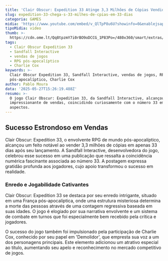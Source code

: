 ```yaml
---
title: 'Clair Obscur: Expedition 33 Atinge 3,3 Milhões de Cópias Vendidas em 33 Dias'
slug: expedition-33-chega-s-33-milhes-de-cpias-em-33-dias
categoria: GAMES
midia: 'https://www.youtube.com/embed/v_QlTpP8u6U?showinfo=0&enablejsapi=1'
tipoMidia: video
thumb: >-
  https://cdn.ome.lt/Qq8tpzmY7i0rBO9oDCCG_1P83Po=/480x360/smart/extras/conteudos/imagem_2025-05-27_112425428.png
tags:
  - Clair Obscur Expedition 33
  - Sandfall Interactive
  - vendas de jogos
  - RPG pós-apocalíptico
  - Charlie Cox
keywords: >-
  Clair Obscur Expedition 33, Sandfall Interactive, vendas de jogos, RPG
  pós-apocalíptico, Charlie Cox
author: Pablo Moura
data: '2025-05-27T15:26:19.488Z'
resumo: >-
  O jogo Clair Obscur: Expedition 33, da Sandfall Interactive, alcançou um marco
  impressionante de vendas, coincidindo curiosamente com o número 33 em diversos
  aspectos.
---
```


## Sucesso Estrondoso em Vendas

<blockquote class="twitter-tweet"><a href="https://twitter.com/user/status/1927364988219383892"></a></blockquote>

Clair Obscur: Expedition 33, o envolvente RPG de mundo pós-apocalíptico, alcançou um feito notável ao vender 3,3 milhões de cópias em apenas 33 dias após seu lançamento. A Sandfall Interactive, desenvolvedora do jogo, celebrou esse sucesso em uma publicação que ressalta a coincidência numérica fascinante associada ao número 33. A postagem expressa gratidão profunda aos jogadores, cujo apoio transformou o sucesso em realidade.

### Enredo e Jogabilidade Cativantes

Clair Obscur: Expedition 33 se destaca por seu enredo intrigante, situado em uma França pós-apocalíptica, onde uma estrutura misteriosa determina a morte das pessoas através de uma contagem regressiva baseada em suas idades. O jogo é elogiado por sua narrativa envolvente e um sistema de combate em turnos que foi especialmente bem recebido pela crítica e jogadores.

O sucesso do jogo também foi impulsionado pela participação de Charlie Cox, conhecido por seu papel em 'Demolidor', que empresta sua voz a um dos personagens principais. Este elemento adicionou um atrativo especial ao título, aumentando seu apelo e reconhecimento no mercado competitivo de jogos.
